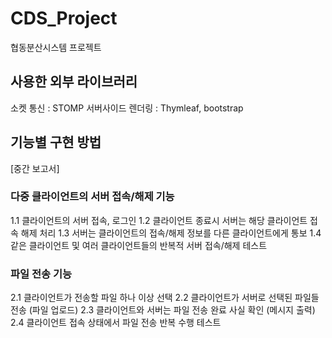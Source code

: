 # CDS_Project
협동분산시스템 프로젝트

## 사용한 외부 라이브러리
소켓 통신 : STOMP
서버사이드 렌더링 : Thymleaf, bootstrap

## 기능별 구현 방법
[중간 보고서]
### 다중 클라이언트의 서버 접속/해제 기능
1.1 클라이언트의 서버 접속, 로그인
1.2 클라이언트 종료시 서버는 해당 클라이언트 접속 해제 처리
1.3 서버는 클라이언트의 접속/해제 정보를 다른 클라이언트에게 통보
1.4 같은 클라이언트 및 여러 클라이언트들의 반복적 서버 접속/해제 테스트

### 파일 전송 기능
2.1 클라이언트가 전송할 파일 하나 이상 선택
2.2 클라이언트가 서버로 선택된 파일들 전송 (파일 업로드)
2.3 클라이언트와 서버는 파일 전송 완료 사실 확인 (메시지 출력)
2.4 클라이언트 접속 상태에서 파일 전송 반복 수행 테스트
